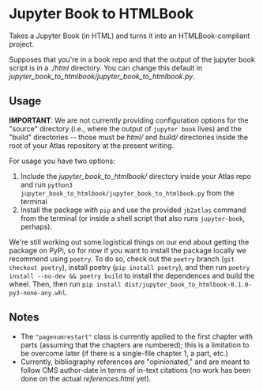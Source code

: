 # Jupyter Book to HTMLBook

Takes a Jupyter Book (in HTML) and turns it into an HTMLBook-compliant project.

Supposes that you're in a book repo and that the output of the jupyter book script 
is in a _./html_ directory. You can change this default in 
*jupyter_book_to_htmlbook/jupyter_book_to_htmlbook.py*.

## Usage

**IMPORTANT**: We are not currently providing configuration options for the "source" directory (i.e., where the output of `jupyter book` lives) and the "build" directories -- those must be _html/_ and _build/_ directories inside the root of your Atlas repository at the present writing. 

For usage you have two options:

1. Include the *jupyter_book_to_htmlbook/* directory inside your Atlas repo and run `python3 jupyter_book_to_htmlbook/jupyter_book_to_htmlbook.py` from the terminal
2. Install the package with `pip` and use the provided `jb2atlas` command from the terminal (or inside a shell script that also runs `jupyter-book`, perhaps). 

We're still working out some logistical things on our end about getting the package on PyPi, so for now if you want to install the package locally we recommend using `poetry`. To do so, check out the `poetry` branch (`git checkout poetry`), install poetry (`pip install poetry`), and then run `poetry install --no-dev && poetry build` to install the dependences and build the wheel. Then, then run `pip install dist/jupyter_book_to_htmlbook-0.1.0-py3-none-any.whl`.


## Notes

* The `"pagenumrestart"` class is currently applied to the first chapter with parts (assuming that the chapters are numbered); this is a limitation to be overcome later (if there is a single-file chapter 1, a part, etc.)
* Currently, bibliography references are "opinionated," and are meant to follow CMS author-date in terms of in-text citations (no work has been done on the actual *references.html* yet).
